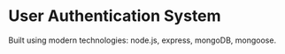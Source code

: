 # User Authentication System

Built using modern technologies: node.js, express, mongoDB, mongoose.

